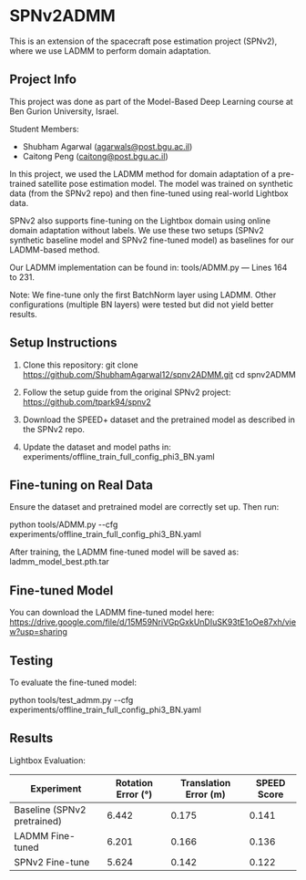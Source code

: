 SPNv2ADMM
=========

This is an extension of the spacecraft pose estimation project (SPNv2),
where we use LADMM to perform domain adaptation.

Project Info
------------
This project was done as part of the Model-Based Deep Learning course
at Ben Gurion University, Israel.

Student Members:
- Shubham Agarwal (agarwals@post.bgu.ac.il)
- Caitong Peng (caitong@post.bgu.ac.il)

In this project, we used the LADMM method for domain adaptation of a pre-trained satellite pose estimation model. 
The model was trained on synthetic data (from the SPNv2 repo) and then fine-tuned using real-world Lightbox data.

SPNv2 also supports fine-tuning on the Lightbox domain using online domain adaptation without labels. 
We use these two setups (SPNv2 synthetic baseline model and SPNv2 fine-tuned model) as baselines for our LADMM-based method.

Our LADMM implementation can be found in:
tools/ADMM.py — Lines 164 to 231.

Note:
We fine-tune only the first BatchNorm layer using LADMM. 
Other configurations (multiple BN layers) were tested but did not yield better results.

Setup Instructions
------------------
1. Clone this repository:
   git clone https://github.com/ShubhamAgarwal12/spnv2ADMM.git
   cd spnv2ADMM

2. Follow the setup guide from the original SPNv2 project:
   https://github.com/tpark94/spnv2

3. Download the SPEED+ dataset and the pretrained model as described in the SPNv2 repo.

4. Update the dataset and model paths in:
   experiments/offline_train_full_config_phi3_BN.yaml

Fine-tuning on Real Data
------------------------
Ensure the dataset and pretrained model are correctly set up. Then run:

   python tools/ADMM.py --cfg experiments/offline_train_full_config_phi3_BN.yaml

After training, the LADMM fine-tuned model will be saved as:
   ladmm_model_best.pth.tar

Fine-tuned Model
----------------
You can download the LADMM fine-tuned model here:
https://drive.google.com/file/d/15M59NriVGpGxkUnDIuSK93tE1oOe87xh/view?usp=sharing

Testing
-------
To evaluate the fine-tuned model:

   python tools/test_admm.py --cfg experiments/offline_train_full_config_phi3_BN.yaml

Results
-------
Lightbox Evaluation:

| Experiment                  | Rotation Error (°) | Translation Error (m) | SPEED Score |
|----------------------------|--------------------|------------------------|-------------|
| Baseline (SPNv2 pretrained)| 6.442              | 0.175                  | 0.141       |
| LADMM Fine-tuned | 6.201              | 0.166                  | 0.136       |
| SPNv2 Fine-tune   | 5.624              | 0.142                  | 0.122       |

